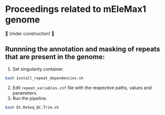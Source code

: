 # Proceedings related to mEleMax1 genome
:construction: Under construction! :construction:

## Runnning the annotation and masking of repeats that are present in the genome:
1) Set singularity container.
```bash
bash install_repeat_dependencies.sh
```
2) Edit `repeat_variables.cnf` file with the respective paths, values and parameters.
3) Run the pipeline.
```bash
bash 01.ReSeq_QC.Trim.sh
```
